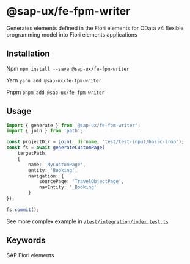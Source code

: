 # @sap-ux/fe-fpm-writer

Generates elements defined in the Fiori elements for OData v4 flexible programming model into Fiori elements applications


## Installation
Npm
`npm install --save @sap-ux/fe-fpm-writer`

Yarn
`yarn add @sap-ux/fe-fpm-writer`

Pnpm
`pnpm add @sap-ux/fe-fpm-writer`

## Usage
```Typescript
import { generate } from '@sap-ux/fe-fpm-writer';
import { join } from 'path';

const projectDir = join(__dirname, 'test/test-input/basic-lrop');
const fs = await generateCustomPage(
    targetPath,
    {
        name: 'MyCustomPage',
        entity: 'Booking',
        navigation: {
            sourcePage: 'TravelObjectPage',
            navEntity: '_Booking'
        }
});

fs.commit();

```
See more complex example in [`/test/integration/index.test.ts`](./test/integration/index.test.ts)
## Keywords
SAP Fiori elements
